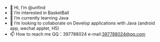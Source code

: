 - 👋 Hi, I’m @unfind
- 👀 I’m interested in BasketBall
- 🌱 I’m currently learning Java
- 💞️ I’m looking to collaborate on Develop applications with Java (android app, wechat applet, H5)
- 📫 How to reach me QQ：397788024   e-mail:397788024@qq.com

<!---
unfind/unfind is a ✨ special ✨ repository because its `README.md` (this file) appears on your GitHub profile.
You can click the Preview link to take a look at your changes.
--->
